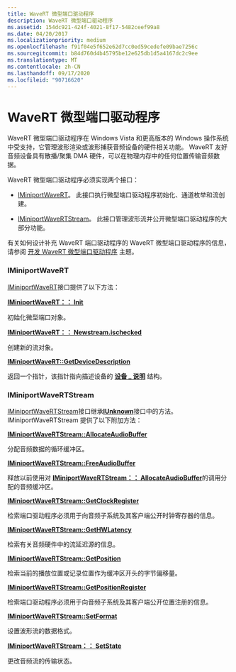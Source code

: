 ```yaml
---
title: WaveRT 微型端口驱动程序
description: WaveRT 微型端口驱动程序
ms.assetid: 154dc921-424f-4021-8f17-5482ceef99a8
ms.date: 04/20/2017
ms.localizationpriority: medium
ms.openlocfilehash: f91f04e5f652e62d7cc0ed59cedefe09bae7256c
ms.sourcegitcommit: b84d760d4b45795be12e625db1d5a4167dc2c9ee
ms.translationtype: MT
ms.contentlocale: zh-CN
ms.lasthandoff: 09/17/2020
ms.locfileid: "90716620"
---
```

# <a name="wavert-miniport-driver"></a>WaveRT 微型端口驱动程序


WaveRT 微型端口驱动程序在 Windows Vista 和更高版本的 Windows 操作系统中受支持，它管理波形渲染或波形捕获音频设备的硬件相关功能。 WaveRT 友好音频设备具有散播/聚集 DMA 硬件，可以在物理内存中的任何位置传输音频数据。

WaveRT 微型端口驱动程序必须实现两个接口：

-   [IMiniportWaveRT](/windows-hardware/drivers/ddi/portcls/nn-portcls-iminiportwavert)。 此接口执行微型端口驱动程序初始化、通道枚举和流创建。

-   [IMiniportWaveRTStream](/windows-hardware/drivers/ddi/portcls/nn-portcls-iminiportwavertstream)。 此接口管理波形流并公开微型端口驱动程序的大部分功能。

有关如何设计补充 WaveRT 端口驱动程序的 WaveRT 微型端口驱动程序的信息，请参阅 [开发 WaveRT 微型端口驱动程序](developing-a-wavert-miniport-driver.md) 主题。

### <a name="span-idiminiportwavertspanspan-idiminiportwavertspaniminiportwavert"></a><span id="iminiportwavert"></span><span id="IMINIPORTWAVERT"></span>IMiniportWaveRT

[IMiniportWaveRT](/windows-hardware/drivers/ddi/portcls/nn-portcls-iminiportwavert)接口提供了以下方法：

[**IMiniportWaveRT：： Init**](/windows-hardware/drivers/ddi/portcls/nf-portcls-iminiportwavert-init)

初始化微型端口对象。

[**IMiniportWaveRT：： Newstream.ischecked**](/windows-hardware/drivers/ddi/portcls/nf-portcls-iminiportwavert-newstream)

创建新的流对象。

[**IMiniportWaveRT::GetDeviceDescription**](/windows-hardware/drivers/ddi/portcls/nf-portcls-iminiportwavert-getdevicedescription)

返回一个指针，该指针指向描述设备的 [**设备 \_ 说明**](/windows-hardware/drivers/ddi/wdm/ns-wdm-_device_description) 结构。

### <a name="span-idiminiportwavertstreamspanspan-idiminiportwavertstreamspaniminiportwavertstream"></a><span id="iminiportwavertstream"></span><span id="IMINIPORTWAVERTSTREAM"></span>IMiniportWaveRTStream

[IMiniportWaveRTStream](/windows-hardware/drivers/ddi/portcls/nn-portcls-iminiportwavertstream)接口继承[**IUnknown**](/windows/win32/api/unknwn/nn-unknwn-iunknown)接口中的方法。 IMiniportWaveRTStream 提供了以下附加方法：

[**IMiniportWaveRTStream::AllocateAudioBuffer**](/previous-versions/windows/hardware/drivers/ff536744(v=vs.85))

分配音频数据的循环缓冲区。

[**IMiniportWaveRTStream::FreeAudioBuffer**](/previous-versions/windows/hardware/drivers/ff536745(v=vs.85))

释放以前使用对 [**IMiniportWaveRTStream：： AllocateAudioBuffer**](/previous-versions/windows/hardware/drivers/ff536744(v=vs.85))的调用分配的音频缓冲区。

[**IMiniportWaveRTStream::GetClockRegister**](/previous-versions/windows/hardware/drivers/ff536746(v=vs.85))

检索端口驱动程序必须用于向音频子系统及其客户端公开时钟寄存器的信息。

[**IMiniportWaveRTStream::GetHWLatency**](/previous-versions/windows/hardware/drivers/ff536747(v=vs.85))

检索有关音频硬件中的流延迟源的信息。

[**IMiniportWaveRTStream::GetPosition**](/previous-versions/windows/hardware/drivers/ff536749(v=vs.85))

检索当前的播放位置或记录位置作为缓冲区开头的字节偏移量。

[**IMiniportWaveRTStream::GetPositionRegister**](/previous-versions/windows/hardware/drivers/ff536752(v=vs.85))

检索端口驱动程序必须用于向音频子系统及其客户端公开位置注册的信息。

[**IMiniportWaveRTStream::SetFormat**](/previous-versions/windows/hardware/drivers/ff536753(v=vs.85))

设置波形流的数据格式。

[**IMiniportWaveRTStream：： SetState**](/previous-versions/windows/hardware/drivers/ff536756(v=vs.85))

更改音频流的传输状态。

 

